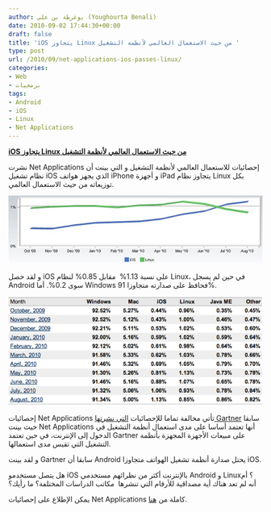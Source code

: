 ```yaml
---
author: يوغرطة بن علي (Youghourta Benali)
date: 2010-09-02 17:44:30+00:00
draft: false
title: 'iOS يتجاوز Linux من حيث الاستعمال العالمي لأنظمة التشغيل '
type: post
url: /2010/09/net-applications-ios-passes-linux/
categories:
- Web
- برمجيات
tags:
- Android
- iOS
- Linux
- Net Applications
---
```


**[iOS يتجاوز Linux من حيث الاستعمال العالمي لأنظمة التشغيل](https://www.it-scoop.com/2010/09/net-applications-ios-passes-linux)**


نشرت Net Applications إحصائيات للاستعمال العالمي لأنظمة التشغيل و التي بينت أن نظام تشغيل iOS الذي يجهز هواتف iPhone و أجهزة iPad يتجاوز نظام Linux بكل توزيعاته من حيث الاستعمال العالمي.

[![](iOS-vs-Linux.jpg)
](https://www.it-scoop.com/2010/09/net-applications-ios-passes-linux)

و لقد حصل iOS على نسبة 1.13%  مقابل 0.85% لنظام Linux، في حين لم يسجل Android سوى 0.2%. أما Windows فحافظ على صدارته متجاوزا 91%.

[![](netapplications-stat.png)
](https://www.it-scoop.com/2010/09/net-applications-ios-passes-linux)

إحصائيات Net Applications تأتي مخالفة تماما للإحصائيات [التي نشرتها Gartner](https://www.it-scoop.com/2010/08/gartner-mobile-device-second-quarter-2010/) سابقا حيث بينت Net Applications أنها تعتمد أساسا على مدى استعمال أنظمة التشغيل في الدخول إلى الإنترنت، في حين تعتمد Gartner على مبيعات الأجهزة المجهزة بأنظمة التشغيل التي تقيس مدى استعمالها.

و لقد بينت Gartner سابقا أن Android يحتل صدارة أنظمة تشغيل الهواتف متجاوزا iOS.

هل يتصل مستخدمو iOS بالإنترنت أكثر من نظرائهم مستخدمي Android و Linux؟ أم أنه لم تعد هناك أية مصداقية للأرقام التي تنشرها  مكاتب الدراسات المختلفة؟ ما رأيك؟

يمكن الإطلاع على إحصائيات Net Applications كاملة من [هنا](http://www.netmarketshare.com/operating-system-market-share.aspx?qprid=9&qpcustom=iOS,Linux&sample=36).
